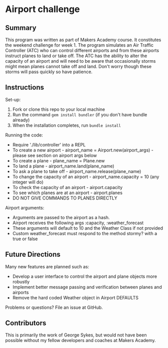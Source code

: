 Airport challenge
=================

Summary
-------

This program was written as part of Makers Academy course. It constitutes the weekend challenge for week 1.
The program simulates an Air Traffic Controller (ATC) who can control different airports and from these airports instruct planes to land or take off.
The ATC has the ability to alter the capacity of an airport and will need to be aware that occasionally storms might mean planes cannot take off and land. Don't worry though these storms will pass quickly so have patience.

Instructions
------------

Set-up:

1. Fork or clone this repo to your local machine
2. Run the command `gem install bundler` (if you don't have bundle already)
3. When the installation completes, run `bundle install`

Running the code:

* Require './lib/controller' into a REPL
* To create a new airport - airport_name = Airport.new(airport_args) - please see section on airport args below
* To create a plane - plane_name = Plane.new
* To land a plane - airport_name.land(plane_name)
* To ask a plane to take off - airport_name.release(plane_name)
* To change the capacity of an airport - airport_name.capacity = 10 (any integer will do)
* To check the capacity of an airport - airport.capacity
* To see which planes are at an airport - airport.planes
* DO NOT GIVE COMMANDS TO PLANES DIRECTLY

Airport arguments:

* Arguments are passed to the airport as a hash.
* Airport receives the following args :capacity, :weather_forecast
* These arguments will default to 10 and the Weather Class if not provided
* Custom weather_forecast must respond to the method stormy? with a true or false

Future Directions
-----------------

Many new features are planned such as:

* Develop a user interface to control the airport and plane objects more robustly
* Implement better message passing and verification between planes and airports
* Remove the hard coded Weather object in Airport DEFAULTS

Problems or questions? File an issue at GitHub.

Contributors
------------

This is primarily the work of George Sykes, but would not have been possible without my fellow developers and coaches at Makers Academy.

